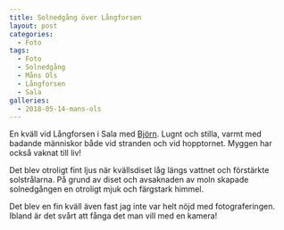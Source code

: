 ```yaml
---
title: Solnedgång över Långforsen
layout: post
categories:
  - Foto
tags:
  - Foto
  - Solnedgång
  - Måns Ols
  - Långforsen
  - Sala
galleries:
  - 2018-05-14-mans-ols
---
```


En kväll vid Långforsen i Sala med [Björn](https://www.instagram.com/bjornalm41). Lugnt och stilla, varmt med badande människor både vid stranden och vid hopptornet. Myggen har också vaknat till liv!

Det blev otroligt fint ljus när kvällsdiset låg längs vattnet och förstärkte solstrålarna. På grund av diset och avsaknaden av moln skapade solnedgången en otroligt mjuk och färgstark himmel.

Det blev en fin kväll även fast jag inte var helt nöjd med fotograferingen. Ibland är det svårt att fånga det man vill med en kamera!
